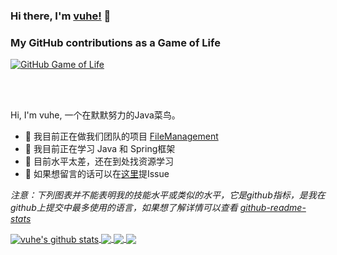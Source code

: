 ### Hi there, I'm [vuhe!](https://gitee.com/vuhe) 👋

### My GitHub contributions as a Game of Life

[![GitHub Game of Life](https://github4life.herokuapp.com/ethomson.gif?z=6)](https://github4life.herokuapp.com/ethomson)

<br />
<br />

Hi, I'm vuhe, 一个在默默努力的Java菜鸟。

- 🔭 我目前正在做我们团队的项目 [FileManagement](https://gitee.com/CloudFileManagement)
- 🌱 我目前正在学习 Java 和 Spring框架
- 👯 目前水平太差，还在到处找资源学习
- 💬 如果想留言的话可以在[这里](https://github.com/vuhe/vuhe/issues)提Issue
 

<!--- 
  if you have forked this to use on your profile, 
  Change the `github-readme-stats.anuraghazra1.vercel.app` to `github-readme-stats.vercel.app` 
--->

<!-- Change the `github-readme-stats.anuraghazra1.vercel.app` to `github-readme-stats.vercel.app`  -->

*注意：下列图表并不能表明我的技能水平或类似的水平，它是github指标，是我在github上提交中最多使用的语言，如果想了解详情可以查看 [github-readme-stats](https://github.com/anuraghazra/github-readme-stats)*


<a href="https://github.com/vuhe">
  <img align="center" src="https://github-readme-stats.vercel.app/api?username=vuhe&show_icons=true&include_all_commits=true&theme=dark" alt="vuhe's github stats" />
</a>
<a href="https://github.com/vuhe">
  <!-- Change the `github-readme-stats.anuraghazra1.vercel.app` to `github-readme-stats.vercel.app`  -->
  <img align="center" src="https://github-readme-stats.vercel.app/api/top-langs/?username=vuhe&layout=compact&theme=dark" />
</a>

<a href="https://github.com/vuhe/EasyMusic">
  <!-- Change the `github-readme-stats.anuraghazra1.vercel.app` to `github-readme-stats.vercel.app`  -->
  <img align="center" src="https://github-readme-stats.vercel.app/api/pin/?username=vuhe&repo=EasyMusic&theme=dark" />
</a>    
<a href="https://github.com/vuhe/MyWeibo">
  <!-- Change the `github-readme-stats.anuraghazra1.vercel.app` to `github-readme-stats.vercel.app`  -->
  <img align="center" src="https://github-readme-stats.vercel.app/api/pin/?username=vuhe&repo=MyWeibo&theme=dark" />
</a>
